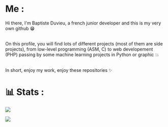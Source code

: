 # Me :
Hi there, I'm Baptiste Duvieu, a french junior developer and this is my very own github 😁 <br><br>

On this profile, you will find lots of different projects (most of them are side projects), from low-level programming (ASM, C) to web developement (PHP) passing by some machine learning projects in Python or graphic 💥 <br><br>

In short, enjoy my work, enjoy these repositories ✨

# 📊 Stats :
![](https://github-readme-stats.vercel.app/api/top-langs/?username=db200253&layout=compact)

![](https://github-readme-stats.vercel.app/api?username=db200253&show_icons=true&theme=dark)
